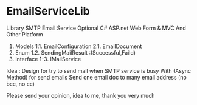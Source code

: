 # EmailServiceLib
Library SMTP Email Service Optional C# ASP.net Web Form & MVC And Other Platform

1. Models
 1.1. EmailConfiguration
 2.1. EmailDocument
2. Enum
 1.2. SendingMailResult :(Successful,Faild)
3. Interface
 1-3. IMailService


Idea : Design for try to send mail when SMTP service is busy
       With (Async Method) for send emails
       Send one email doc to many email address (no bcc, no cc)
       
Please send your opinion, idea to me, thank you very much
